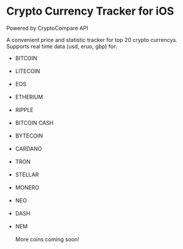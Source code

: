 # Crypto Currency Tracker for iOS
Powered by CryptoCompare API

A convenient price and statistic tracker for top 20 crypto currencys.
<br>
Supports real time data (usd, eruo, gbp) for:
<ul>
<li>BITCOIN</li> <br>
<li>LITECOIN</li> <br>
<li>EOS</li> <br>
<li>ETHERIUM</li> <br>
<li>RIPPLE</li> <br>
<li>BITCOIN CASH</li> <br>
<li>BYTECOIN</li> <br>
<li>CARDANO</li> <br>
<li>TRON</li> <br>
<li>STELLAR</li> <br>
<li>MONERO</li> <br>
<li>NEO</li> <br>
<li>DASH</li> <br>
<li>NEM</li> <br>
More coins coming soon! <br>
</ul>
